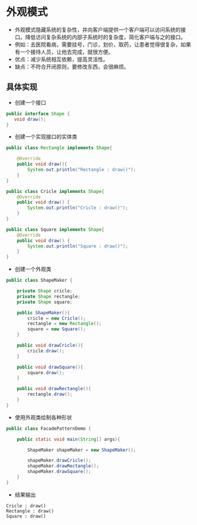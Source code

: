 # 外观模式
* 外观模式隐藏系统的复杂性，并向客户端提供一个客户端可以访问系统的接口。降低访问复杂系统的内部子系统时的复杂度，简化客户端与之的接口。
* 例如：去医院看病，需要挂号，门诊，划价，取药，让患者觉得很复杂，如果有一个接待人员，让他去完成，就很方便。
* 优点：减少系统相互依赖，提高灵活性。
* 缺点：不符合开闭原则，要修改东西，会很麻烦。
## 具体实现
* 创建一个接口
 ```java
 public interface Shape {
    void draw();
}
```
* 创建一个实现接口的实体类
```java
public class Rectangle implements Shape{

    @Override
    public void draw(){
        System.out.println("Rectangle : draw()");
    }
}
```
```java
public class Cricle implements Shape{
    @Override
    public void draw() {
        System.out.println("Cricle : draw()");
    }
}
```
```java
public class Square implements Shape{
    @Override
    public void draw() {
        System.out.println("Square : draw()");
    }
}
```
* 创建一个外观类
```java
public class ShapeMaker {

    private Shape cricle;
    private Shape rectangle;
    private Shape square;

    public ShapeMaker(){
        cricle = new Cricle();
        rectangle = new Rectangle();
        square = new Square();
    }

    public void drawCricle(){
        cricle.draw();
    }

    public void drawSquare(){
        square.draw();
    }

    public void drawRectangle(){
        rectangle.draw();
    }
}
```
* 使用外观类绘制各种形状
```java
public class FacadePatternDemo {

    public static void main(String[] args){

        ShapeMaker shapeMaker = new ShapeMaker();

        shapeMaker.drawCricle();
        shapeMaker.drawRectangle();
        shapeMaker.drawSquare();
    }
}
```
* 结果输出
```
Cricle : draw()
Rectangle : draw()
Square : draw()
```
